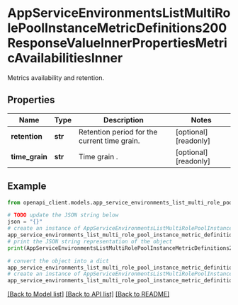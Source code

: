 # AppServiceEnvironmentsListMultiRolePoolInstanceMetricDefinitions200ResponseValueInnerPropertiesMetricAvailabilitiesInner

Metrics availability and retention.

## Properties

Name | Type | Description | Notes
------------ | ------------- | ------------- | -------------
**retention** | **str** | Retention period for the current time grain. | [optional] [readonly] 
**time_grain** | **str** | Time grain . | [optional] [readonly] 

## Example

```python
from openapi_client.models.app_service_environments_list_multi_role_pool_instance_metric_definitions200_response_value_inner_properties_metric_availabilities_inner import AppServiceEnvironmentsListMultiRolePoolInstanceMetricDefinitions200ResponseValueInnerPropertiesMetricAvailabilitiesInner

# TODO update the JSON string below
json = "{}"
# create an instance of AppServiceEnvironmentsListMultiRolePoolInstanceMetricDefinitions200ResponseValueInnerPropertiesMetricAvailabilitiesInner from a JSON string
app_service_environments_list_multi_role_pool_instance_metric_definitions200_response_value_inner_properties_metric_availabilities_inner_instance = AppServiceEnvironmentsListMultiRolePoolInstanceMetricDefinitions200ResponseValueInnerPropertiesMetricAvailabilitiesInner.from_json(json)
# print the JSON string representation of the object
print(AppServiceEnvironmentsListMultiRolePoolInstanceMetricDefinitions200ResponseValueInnerPropertiesMetricAvailabilitiesInner.to_json())

# convert the object into a dict
app_service_environments_list_multi_role_pool_instance_metric_definitions200_response_value_inner_properties_metric_availabilities_inner_dict = app_service_environments_list_multi_role_pool_instance_metric_definitions200_response_value_inner_properties_metric_availabilities_inner_instance.to_dict()
# create an instance of AppServiceEnvironmentsListMultiRolePoolInstanceMetricDefinitions200ResponseValueInnerPropertiesMetricAvailabilitiesInner from a dict
app_service_environments_list_multi_role_pool_instance_metric_definitions200_response_value_inner_properties_metric_availabilities_inner_from_dict = AppServiceEnvironmentsListMultiRolePoolInstanceMetricDefinitions200ResponseValueInnerPropertiesMetricAvailabilitiesInner.from_dict(app_service_environments_list_multi_role_pool_instance_metric_definitions200_response_value_inner_properties_metric_availabilities_inner_dict)
```
[[Back to Model list]](../README.md#documentation-for-models) [[Back to API list]](../README.md#documentation-for-api-endpoints) [[Back to README]](../README.md)


